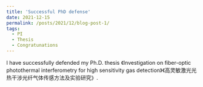 ```yaml
---
title: 'Successful PhD defense'
date: 2021-12-15
permalink: /posts/2021/12/blog-post-1/
tags:
  - PI
  - Thesis
  - Congratunations
---
```


 I have successfully defended my Ph.D. thesis 《Investigation on fiber-optic photothermal interferometry for high sensitivity gas detection》《高灵敏激光光热干涉光纤气体传感方法及实验研究》.
